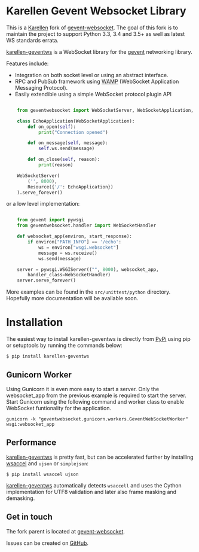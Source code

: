 # Karellen Gevent Websocket Library

This is a [Karellen](https://www.karellen.co/karellen/) fork of
[gevent-websocket](http://www.bitbucket.org/Jeffrey/gevent-websocket/).
The goal of this fork is to maintain the project to support Python 3.3, 3.4 and 3.5+
as well as latest WS standards errata.

[karellen-geventws](https://github.com/karellen/karellen-geventws/) is a
WebSocket library for the [gevent](http://www.gevent.org/) networking
library.

Features include:

-   Integration on both socket level or using an abstract interface.
-   RPC and PubSub framework using [WAMP](http://wamp-proto.org)
    (WebSocket Application Messaging Protocol).
-   Easily extendible using a simple WebSocket protocol plugin API

```python

    from geventwebsocket import WebSocketServer, WebSocketApplication, Resource

    class EchoApplication(WebSocketApplication):
        def on_open(self):
            print("Connection opened")

        def on_message(self, message):
            self.ws.send(message)

        def on_close(self, reason):
            print(reason)

    WebSocketServer(
        ('', 8000),
        Resource({'/': EchoApplication})
    ).serve_forever()
```

or a low level implementation:

```python

    from gevent import pywsgi
    from geventwebsocket.handler import WebSocketHandler

    def websocket_app(environ, start_response):
        if environ["PATH_INFO"] == '/echo':
            ws = environ["wsgi.websocket"]
            message = ws.receive()
            ws.send(message)

    server = pywsgi.WSGIServer(("", 8000), websocket_app,
        handler_class=WebSocketHandler)
    server.serve_forever()

```
More examples can be found in the `src/unittest/python` directory.
Hopefully more documentation will be available soon.

Installation
============

The easiest way to install karellen-geventws is directly from
[PyPi](https://pypi.python.org/pypi/karellen-geventws/) using pip or
setuptools by running the commands below:

    $ pip install karellen-geventws

Gunicorn Worker
---------------

Using Gunicorn it is even more easy to start a server. Only the
websocket\_app from the previous example is required to start the
server. Start Gunicorn using the following command and worker class to
enable WebSocket funtionality for the application.

    gunicorn -k "geventwebsocket.gunicorn.workers.GeventWebSocketWorker" wsgi:websocket_app

Performance
-----------

[karellen-geventws](https://github.com/karellen/karellen-geventws/) is
pretty fast, but can be accelerated further by installing
[wsaccel](https://github.com/methane/wsaccel) and `ujson` or
`simplejson`:

    $ pip install wsaccel ujson

[karellen-geventws](https://github.com/karellen/karellen-geventws/)
automatically detects `wsaccell` and uses the Cython implementation for
UTF8 validation and later also frame masking and demasking.

Get in touch
------------

The fork parent is located at
[gevent-websocket](http://www.bitbucket.org/Jeffrey/gevent-websocket/).

Issues can be created on
[GitHub](https://github.com/karellen/karellen-geventws/issues).
